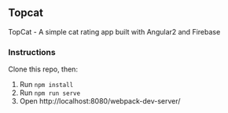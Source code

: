 ## Topcat

TopCat - A simple cat rating app built with Angular2 and Firebase

### Instructions

Clone this repo, then:
1. Run `npm install`
2. Run `npm run serve`
3. Open http://localhost:8080/webpack-dev-server/

